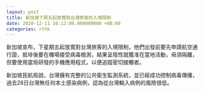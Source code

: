 ```yaml
---
layout: post
title: 新加坡下周五起放寬對台灣旅客的入境限制
date: 2020-12-11 16:12:09.000000000 +08:00
categories: rthk
---
```


新加坡宣布，下星期五起放寬對台灣旅客的入境限制，他們出發前要先申請航空通行證，抵埗後要在機場接受病毒檢測，結果呈陰性就獲准在當地活動，毋須隔離，但要使用當局研發的手機應用程式，以便追蹤密切接觸者。 

新加坡民航局說，台灣擁有完整的公共衛生監測系統，並已經成功控制病毒傳播，過去28日台灣無任何本土感染病例，認為從台灣輸入病例的風險很低。
